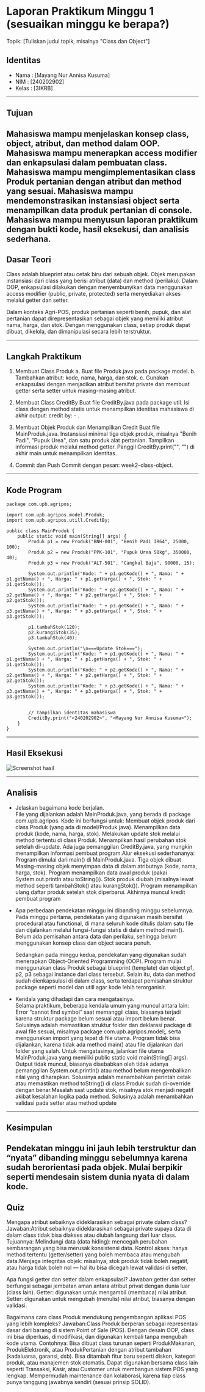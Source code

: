 # Laporan Praktikum Minggu 1 (sesuaikan minggu ke berapa?)
Topik: [Tuliskan judul topik, misalnya "Class dan Object"]

## Identitas
- Nama  : [Mayang Nur Annisa Kusuma]
- NIM   : [240202902]
- Kelas : [3IKRB]

---

## Tujuan
Mahasiswa mampu menjelaskan konsep class, object, atribut, dan method dalam OOP.
Mahasiswa mampu menerapkan access modifier dan enkapsulasi dalam pembuatan class.
Mahasiswa mampu mengimplementasikan class Produk pertanian dengan atribut dan method yang sesuai.
Mahasiswa mampu mendemonstrasikan instansiasi object serta menampilkan data produk pertanian di console.
Mahasiswa mampu menyusun laporan praktikum dengan bukti kode, hasil eksekusi, dan analisis sederhana.
---

## Dasar Teori
Class adalah blueprint atau cetak biru dari sebuah objek. Objek merupakan instansiasi dari class yang berisi atribut (data) dan method (perilaku). Dalam OOP, enkapsulasi dilakukan dengan menyembunyikan data menggunakan access modifier (public, private, protected) serta menyediakan akses melalui getter dan setter.

Dalam konteks Agri-POS, produk pertanian seperti benih, pupuk, dan alat pertanian dapat direpresentasikan sebagai objek yang memiliki atribut nama, harga, dan stok. Dengan menggunakan class, setiap produk dapat dibuat, dikelola, dan dimanipulasi secara lebih terstruktur.

---

## Langkah Praktikum
1. Membuat Class Produk
   a. Buat file Produk.java pada package model.
   b. Tambahkan atribut: kode, nama, harga, dan stok.
   c. Gunakan enkapsulasi dengan menjadikan atribut bersifat private dan membuat getter serta    setter untuk masing-masing atribut.

2. Membuat Class CreditBy
   Buat file CreditBy.java pada package util.
   Isi class dengan method statis untuk menampilkan identitas mahasiswa di akhir output: credit by: <NIM> - <Nama>.

3. Membuat Objek Produk dan Menampilkan Credit
   Buat file MainProduk.java.
   Instansiasi minimal tiga objek produk, misalnya "Benih Padi", "Pupuk Urea", dan satu produk alat pertanian.
   Tampilkan informasi produk melalui method getter.
   Panggil CreditBy.print("<NIM>", "<Nama>") di akhir main untuk menampilkan identitas.
4. Commit dan Push
   Commit dengan pesan: week2-class-object.
---

## Kode Program

```
package com.upb.agripos;

import com.upb.agripos.model.Produk;
import com.upb.agripos.utill.CreditBy;

public class MainProduk {
    public static void main(String[] args) {
        Produk p1 = new Produk("BNH-001", "Benih Padi IR64", 25000, 100);
        Produk p2 = new Produk("PPK-101", "Pupuk Urea 50kg", 350000, 40);
        Produk p3 = new Produk("ALT-501", "Cangkul Baja", 90000, 15);

        System.out.println("Kode: " + p1.getKode() + ", Nama: " + p1.getNama() + ", Harga: " + p1.getHarga() + ", Stok: " + p1.getStok());
        System.out.println("Kode: " + p2.getKode() + ", Nama: " + p2.getNama() + ", Harga: " + p2.getHarga() + ", Stok: " + p2.getStok());
        System.out.println("Kode: " + p3.getKode() + ", Nama: " + p3.getNama() + ", Harga: " + p3.getHarga() + ", Stok: " + p3.getStok());

        p1.tambahStok(120);
        p2.kurangiStok(35);
        p3.tambahStok(40);

        System.out.println("\n===Update Stok===");
        System.out.println("Kode: " + p1.getKode() + ", Nama: " + p1.getNama() + ", Harga: " + p1.getHarga() + ", Stok: " + p1.getStok());
        System.out.println("Kode: " + p2.getKode() + ", Nama: " + p2.getNama() + ", Harga: " + p2.getHarga() + ", Stok: " + p2.getStok());
        System.out.println("Kode: " + p3.getKode() + ", Nama: " + p3.getNama() + ", Harga: " + p3.getHarga() + ", Stok: " + p3.getStok());


        // Tampilkan identitas mahasiswa
        CreditBy.print("<240202902>", "<Mayang Nur Annisa Kusuma>");
    }
}
```

---

## Hasil Eksekusi 
![Screenshot hasil](./screenshots/Hasil_ClassObject.png)

---

## Analisis

- Jelaskan bagaimana kode berjalan.  
   File yang dijalankan adalah MainProduk.java, yang berada di package com.upb.agripos.
      Kode ini berfungsi untuk:
      Membuat objek produk dari class Produk (yang ada di model/Produk.java).
      Menampilkan data produk (kode, nama, harga, stok).
      Melakukan update stok melalui method tertentu di class Produk.
      Menampilkan hasil perubahan stok setelah di-update.
      Ada juga pemanggilan CreditBy.java, yang mungkin menampilkan informasi pembuat program.Alur eksekusi sederhananya:
      Program dimulai dari main() di MainProduk.java.
      Tiga objek dibuat
      Masing-masing objek menyimpan data di dalam atributnya (kode, nama, harga, stok).
      Program menampilkan data awal produk (pakai System.out.println atau toString()).
      Stok produk diubah (misalnya lewat method seperti tambahStok() atau kurangStok()).
      Program menampilkan ulang daftar produk setelah stok diperbarui.
      Akhirnya muncul kredit pembuat program
- Apa perbedaan pendekatan minggu ini dibanding minggu sebelumnya.  
   Pada minggu pertama, pendekatan yang digunakan masih bersifat procedural atau functional, di mana seluruh kode ditulis dalam satu file dan dijalankan melalui fungsi-fungsi statis di dalam method main(). Belum ada pemisahan antara data dan perilaku, sehingga belum menggunakan konsep class dan object secara penuh.

   Sedangkan pada minggu kedua, pendekatan yang digunakan sudah menerapkan Object-Oriented Programming (OOP). Program mulai menggunakan class Produk sebagai blueprint (template) dan object p1, p2, p3 sebagai instance dari class tersebut. Selain itu, data dan method sudah dienkapsulasi di dalam class, serta terdapat pemisahan struktur package seperti model dan utill agar kode lebih terorganisir.
- Kendala yang dihadapi dan cara mengatasinya.  
   Selama praktikum, beberapa kendala umum yang muncul antara lain:
   Error “cannot find symbol” saat memanggil class, biasanya terjadi karena struktur package belum sesuai atau import belum benar. Solusinya adalah memastikan struktur folder dan deklarasi package di awal file sesuai, misalnya package com.upb.agripos.model;, serta menggunakan import yang tepat di file utama.
   Program tidak bisa dijalankan, karena tidak ada method main() atau file dijalankan dari folder yang salah. Untuk mengatasinya, jalankan file utama MainProduk.java yang memiliki public static void main(String[] args).
   Output tidak muncul, biasanya disebabkan oleh tidak adanya pemanggilan System.out.println() atau method belum mengembalikan nilai yang diharapkan. Solusinya adalah menambahkan perintah cetak atau memastikan method toString() di class Produk sudah di-override dengan benar.Masalah saat update stok, misalnya stok menjadi negatif akibat kesalahan logika pada method. Solusinya adalah menambahkan validasi pada setter atau method update

---

## Kesimpulan
Pendekatan minggu ini jauh lebih terstruktur dan “nyata” dibanding minggu sebelumnya karena sudah berorientasi pada objek. Mulai berpikir seperti mendesain sistem dunia nyata di dalam kode.
---

## Quiz
Mengapa atribut sebaiknya dideklarasikan sebagai private dalam class?
   Jawaban:Atribut sebaiknya dideklarasikan sebagai private supaya data di dalam class tidak bisa diakses atau diubah langsung dari luar class.
   Tujuannya:
   Melindungi data (data hiding): mencegah perubahan sembarangan yang bisa merusak konsistensi data.
   Kontrol akses: hanya method tertentu (getter/setter) yang boleh membaca atau mengubah data.Menjaga integritas objek: misalnya, stok produk tidak boleh negatif, atau harga tidak boleh nol — hal itu bisa dicegah lewat validasi di setter.

Apa fungsi getter dan setter dalam enkapsulasi?
   Jawaban:getter dan setter berfungsi sebagai jembatan aman antara atribut privat dengan dunia luar (class lain).
   Getter: digunakan untuk mengambil (membaca) nilai atribut.
   Setter: digunakan untuk mengubah (menulis) nilai atribut, biasanya dengan validasi.

Bagaimana cara class Produk mendukung pengembangan aplikasi POS yang lebih kompleks?
   Jawaban:Class Produk berperan sebagai representasi dasar dari barang di sistem Point of Sale (POS).
   Dengan desain OOP, class ini bisa diperluas, dimodifikasi, dan digunakan kembali tanpa mengubah kode utama.
   Contohnya:
   Bisa dibuat class turunan seperti ProdukMakanan, ProdukElektronik, atau ProdukPertanian dengan atribut tambahan (kadaluarsa, garansi, dsb).
   Bisa ditambah fitur baru seperti diskon, kategori produk, atau manajemen stok otomatis.
   Dapat digunakan bersama class lain seperti Transaksi, Kasir, atau Customer untuk membangun sistem POS yang lengkap.
   Mempermudah maintenance dan kolaborasi, karena tiap class punya tanggung jawabnya sendiri (sesuai prinsip SOLID).
